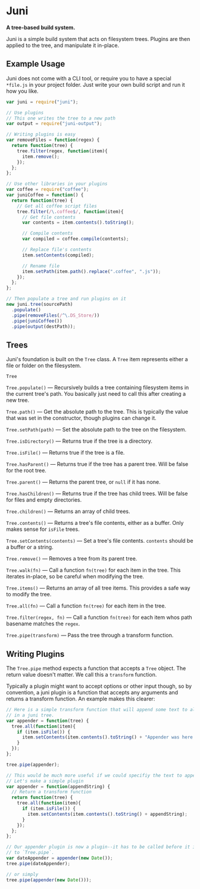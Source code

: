 # Juni

**A tree-based build system.**

Juni is a simple build system that acts on filesystem trees. Plugins are then
applied to the tree, and manipulate it in-place.

## Example Usage

Juni does not come with a CLI tool, or require you to have a special `*file.js`
in your project folder. Just write your own build script and run it how you
like.

```js
var juni = require("juni");

// Use plugins
// This one writes the tree to a new path
var output = require("juni-output");

// Writing plugins is easy
var removeFiles = function(regex) {
  return function(tree) {
    tree.filter(regex, function(item){
      item.remove();
    });
  };
};

// Use other libraries in your plugins
var coffee = require("coffee");
var juniCoffee = function() {
  return function(tree) {
    // Get all coffee script files
    tree.filter(/\.coffee$/, function(item){
      // Get file contents
      var contents = item.contents().toString();

      // Compile contents
      var compiled = coffee.compile(contents);

      // Replace file's contents
      item.setContents(compiled);

      // Rename file
      item.setPath(item.path().replace(".coffee", ".js"));
    });
  };
};

// Then populate a tree and run plugins on it
new juni.tree(sourcePath)
  .populate()
  .pipe(removeFiles(/^\.DS_Store/))
  .pipe(juniCoffee())
  .pipe(output(destPath));
```

## Trees

Juni's foundation is built on the `Tree` class. A `Tree` item represents either
a file or folder on the filesystem.

`Tree`

`Tree.populate()` — Recursively builds a tree containing filesystem items in the
current tree's path. You basically just need to call this after creating a new
tree.

`Tree.path()` — Get the absolute path to the tree. This is typically the value
that was set in the constructor, though plugins can change it.

`Tree.setPath(path)` — Set the absolute path to the tree on the filesystem.

`Tree.isDirectory()` — Returns true if the tree is a directory.

`Tree.isFile()` — Returns true if the tree is a file.

`Tree.hasParent()` — Returns true if the tree has a parent tree. Will be false
for the root tree.

`Tree.parent()` — Returns the parent tree, or `null` if it has none.

`Tree.hasChildren()` — Returns true if the tree has child trees. Will be false
for files and empty directories.

`Tree.children()` — Returns an array of child trees.

`Tree.contents()` — Returns a tree's file contents, either as a buffer. Only
makes sense for `isFile` trees.

`Tree.setContents(contents)` — Set a tree's file contents. `contents`
should be a buffer or a string.

`Tree.remove()` — Removes a tree from its parent tree.

`Tree.walk(fn)` — Call a function `fn(tree)` for each item in the tree. This
iterates in-place, so be careful when modifying the tree.

`Tree.items()` — Returns an array of all tree items. This provides a safe way to
modify the tree.

`Tree.all(fn)` — Call a function `fn(tree)` for each item in the tree.

`Tree.filter(regex, fn)` — Call a function `fn(tree)` for each item whos path
basename matches the `regex`.

`Tree.pipe(transform)` — Pass the tree through a transform function.

## Writing Plugins

The `Tree.pipe` method expects a function that accepts a `Tree` object. The
return value doesn't matter. We call this a `transform` function.

Typically a plugin might want to accept options or other input though, so by
convention, a juni plugin is a function that accepts any arguments and returns a
transform function. An example makes this clearer:

```js
// Here is a simple transform function that will append some text to all files
// in a juni tree.
var appender = function(tree) {
  tree.all(function(item){
    if (item.isFile()) {
      item.setContents(item.contents().toString() + "Appender was here!");
    }
  });
};

tree.pipe(appender);

// This would be much more useful if we could specifiy the text to append.
// Let's make a simple plugin
var appender = function(appendString) {
  // Return a transform function
  return function(tree) {
    tree.all(function(item){
      if (item.isFile()) {
        item.setContents(item.contents().toString() + appendString);
      }
    });
  };
};

// Our appender plugin is now a plugin--it has to be called before it is passed
// to `Tree.pipe`.
var dateAppender = appender(new Date());
tree.pipe(dateAppender);

// or simply
tree.pipe(appender(new Date()));
```

